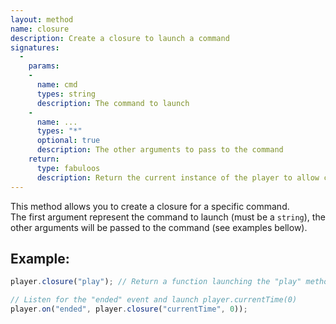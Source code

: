```yaml
---
layout: method
name: closure
description: Create a closure to launch a command
signatures:
  -
    params:
    -
      name: cmd
      types: string
      description: The command to launch
    -
      name: ...
      types: "*"
      optional: true
      description: The other arguments to pass to the command
    return:
      type: fabuloos
      description: Return the current instance of the player to allow chaining
---
```


This method allows you to create a closure for a specific command.  
The first argument represent the command to launch (must be a `string`), the other arguments will be passed to the command (see examples bellow).  

## Example:
```js
player.closure("play"); // Return a function launching the "play" method

// Listen for the "ended" event and launch player.currentTime(0)
player.on("ended", player.closure("currentTime", 0));
```
